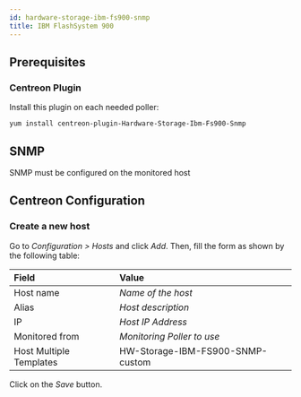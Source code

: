```yaml
---
id: hardware-storage-ibm-fs900-snmp
title: IBM FlashSystem 900
---
```


## Prerequisites

### Centreon Plugin

Install this plugin on each needed poller:

``` shell
yum install centreon-plugin-Hardware-Storage-Ibm-Fs900-Snmp
```

## SNMP

SNMP must be configured on the monitored host

## Centreon Configuration

### Create a new host

Go to *Configuration \> Hosts* and click *Add*. Then, fill the form as shown by
the following table:

| Field                   | Value                            |
| :---------------------- | :------------------------------- |
| Host name               | *Name of the host*               |
| Alias                   | *Host description*               |
| IP                      | *Host IP Address*                |
| Monitored from          | *Monitoring Poller to use*       |
| Host Multiple Templates | HW-Storage-IBM-FS900-SNMP-custom |

Click on the *Save* button.
